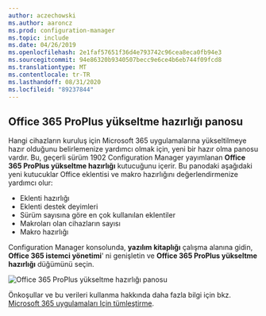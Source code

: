 ```yaml
---
author: aczechowski
ms.author: aaroncz
ms.prod: configuration-manager
ms.topic: include
ms.date: 04/26/2019
ms.openlocfilehash: 2e1faf57651f36d4e793742c96cea8eca0fb94e3
ms.sourcegitcommit: 94e86320b9340507becc9e6ce4b6eb744f09fcd8
ms.translationtype: MT
ms.contentlocale: tr-TR
ms.lasthandoff: 08/31/2020
ms.locfileid: "89237844"
---
```

## <a name="office-365-proplus-upgrade-readiness-dashboard"></a><a name="bkmk_o365"></a> Office 365 ProPlus yükseltme hazırlığı panosu

<!--4021125-->
Hangi cihazların kuruluş için Microsoft 365 uygulamalarına yükseltilmeye hazır olduğunu belirlemenize yardımcı olmak için, yeni bir hazır olma panosu vardır. Bu, geçerli sürüm 1902 Configuration Manager yayımlanan **Office 365 ProPlus yükseltme hazırlığı** kutucuğunu içerir. Bu panodaki aşağıdaki yeni kutucuklar Office eklentisi ve makro hazırlığını değerlendirmenize yardımcı olur:

- Eklenti hazırlığı
- Eklenti destek deyimleri
- Sürüm sayısına göre en çok kullanılan eklentiler
- Makroları olan cihazların sayısı
- Makro hazırlığı

Configuration Manager konsolunda, **yazılım kitaplığı** çalışma alanına gidin, **Office 365 istemci yönetimi**' ni genişletin ve **Office 365 ProPlus yükseltme hazırlığı** düğümünü seçin.

![Office 365 ProPlus yükseltme hazırlığı panosu](../../media/4021125-o365-dashboard.png)

Önkoşullar ve bu verileri kullanma hakkında daha fazla bilgi için bkz. [Microsoft 365 uygulamaları Için tümleştirme](/sccm/sum/deploy-use/office-365-dashboard#bkmk_o365_readiness).